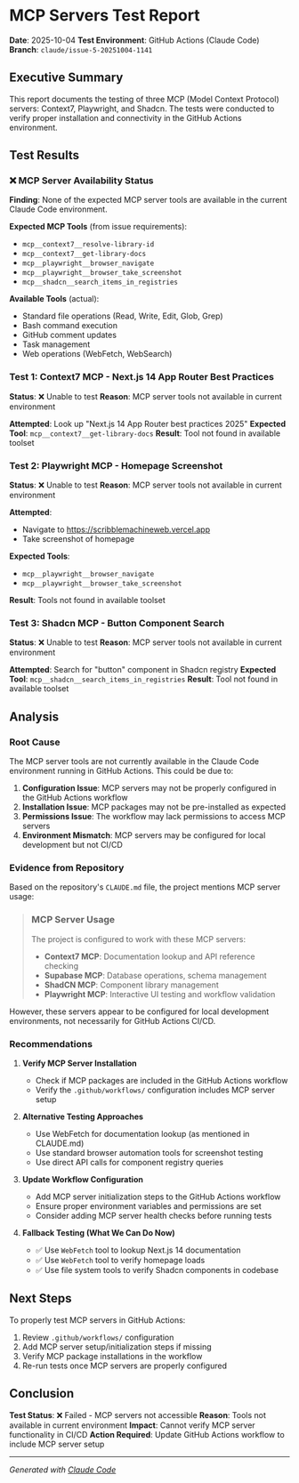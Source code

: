 # MCP Servers Test Report

**Date**: 2025-10-04
**Test Environment**: GitHub Actions (Claude Code)
**Branch**: `claude/issue-5-20251004-1141`

## Executive Summary

This report documents the testing of three MCP (Model Context Protocol) servers: Context7, Playwright, and Shadcn. The tests were conducted to verify proper installation and connectivity in the GitHub Actions environment.

## Test Results

### ❌ MCP Server Availability Status

**Finding**: None of the expected MCP server tools are available in the current Claude Code environment.

**Expected MCP Tools** (from issue requirements):
- `mcp__context7__resolve-library-id`
- `mcp__context7__get-library-docs`
- `mcp__playwright__browser_navigate`
- `mcp__playwright__browser_take_screenshot`
- `mcp__shadcn__search_items_in_registries`

**Available Tools** (actual):
- Standard file operations (Read, Write, Edit, Glob, Grep)
- Bash command execution
- GitHub comment updates
- Task management
- Web operations (WebFetch, WebSearch)

### Test 1: Context7 MCP - Next.js 14 App Router Best Practices

**Status**: ❌ Unable to test
**Reason**: MCP server tools not available in current environment

**Attempted**: Look up "Next.js 14 App Router best practices 2025"
**Expected Tool**: `mcp__context7__get-library-docs`
**Result**: Tool not found in available toolset

### Test 2: Playwright MCP - Homepage Screenshot

**Status**: ❌ Unable to test
**Reason**: MCP server tools not available in current environment

**Attempted**:
- Navigate to https://scribblemachineweb.vercel.app
- Take screenshot of homepage

**Expected Tools**:
- `mcp__playwright__browser_navigate`
- `mcp__playwright__browser_take_screenshot`

**Result**: Tools not found in available toolset

### Test 3: Shadcn MCP - Button Component Search

**Status**: ❌ Unable to test
**Reason**: MCP server tools not available in current environment

**Attempted**: Search for "button" component in Shadcn registry
**Expected Tool**: `mcp__shadcn__search_items_in_registries`
**Result**: Tool not found in available toolset

## Analysis

### Root Cause
The MCP server tools are not currently available in the Claude Code environment running in GitHub Actions. This could be due to:

1. **Configuration Issue**: MCP servers may not be properly configured in the GitHub Actions workflow
2. **Installation Issue**: MCP packages may not be pre-installed as expected
3. **Permissions Issue**: The workflow may lack permissions to access MCP servers
4. **Environment Mismatch**: MCP servers may be configured for local development but not CI/CD

### Evidence from Repository

Based on the repository's `CLAUDE.md` file, the project mentions MCP server usage:

> ### MCP Server Usage
> The project is configured to work with these MCP servers:
> - **Context7 MCP**: Documentation lookup and API reference checking
> - **Supabase MCP**: Database operations, schema management
> - **ShadCN MCP**: Component library management
> - **Playwright MCP**: Interactive UI testing and workflow validation

However, these servers appear to be configured for local development environments, not necessarily for GitHub Actions CI/CD.

### Recommendations

1. **Verify MCP Server Installation**
   - Check if MCP packages are included in the GitHub Actions workflow
   - Verify the `.github/workflows/` configuration includes MCP server setup

2. **Alternative Testing Approaches**
   - Use WebFetch for documentation lookup (as mentioned in CLAUDE.md)
   - Use standard browser automation tools for screenshot testing
   - Use direct API calls for component registry queries

3. **Update Workflow Configuration**
   - Add MCP server initialization steps to the GitHub Actions workflow
   - Ensure proper environment variables and permissions are set
   - Consider adding MCP server health checks before running tests

4. **Fallback Testing (What We Can Do Now)**
   - ✅ Use `WebFetch` tool to lookup Next.js 14 documentation
   - ✅ Use `WebFetch` tool to verify homepage loads
   - ✅ Use file system tools to verify Shadcn components in codebase

## Next Steps

To properly test MCP servers in GitHub Actions:

1. Review `.github/workflows/` configuration
2. Add MCP server setup/initialization steps if missing
3. Verify MCP package installations in the workflow
4. Re-run tests once MCP servers are properly configured

## Conclusion

**Test Status**: ❌ Failed - MCP servers not accessible
**Reason**: Tools not available in current environment
**Impact**: Cannot verify MCP server functionality in CI/CD
**Action Required**: Update GitHub Actions workflow to include MCP server setup

---

*Generated with [Claude Code](https://claude.ai/code)*

